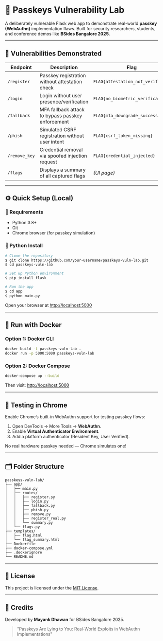 # 🧪 Passkeys Vulnerability Lab

A deliberately vulnerable Flask web app to demonstrate real-world **passkey (WebAuthn)** implementation flaws. Built for security researchers, students, and conference demos like **BSides Bangalore 2025**.

---

## 🚩 Vulnerabilities Demonstrated

| Endpoint           | Description                                          | Flag                               |
|-------------------|------------------------------------------------------|------------------------------------|
| `/register`       | Passkey registration without attestation check       | `FLAG{attestation_not_verified}`   |
| `/login`          | Login without user presence/verification              | `FLAG{no_biometric_verification}`  |
| `/fallback`       | MFA fallback attack to bypass passkey enforcement    | `FLAG{mfa_downgrade_success}`      |
| `/phish`          | Simulated CSRF registration without user intent      | `FLAG{csrf_token_missing}`         |
| `/remove_key`     | Credential removal via spoofed injection request     | `FLAG{credential_injected}`        |
| `/flags`          | Displays a summary of all captured flags             | *(UI page)*                        |

---

## ⚙️ Quick Setup (Local)

### 🧰 Requirements
- Python 3.8+
- Git
- Chrome browser (for passkey simulation)

### 🐍 Python Install
```bash
# Clone the repository
$ git clone https://github.com/your-username/passkeys-vuln-lab.git
$ cd passkeys-vuln-lab

# Set up Python environment
$ pip install flask

# Run the app
$ cd app
$ python main.py
```

Open your browser at [http://localhost:5000](http://localhost:5000)

---

## 🐳 Run with Docker

### Option 1: Docker CLI
```bash
docker build -t passkeys-vuln-lab .
docker run -p 5000:5000 passkeys-vuln-lab
```

### Option 2: Docker Compose
```bash
docker-compose up --build
```

Then visit: [http://localhost:5000](http://localhost:5000)

---

## 🧪 Testing in Chrome
Enable Chrome’s built-in WebAuthn support for testing passkey flows:

1. Open DevTools → More Tools → **WebAuthn**.
2. Enable **Virtual Authenticator Environment**.
3. Add a platform authenticator (Resident Key, User Verified).

No real hardware passkey needed — Chrome simulates one!

---

## 🗂️ Folder Structure
```
passkeys-vuln-lab/
├── app/
│   ├── main.py
│   ├── routes/
│   │   ├── register.py
│   │   ├── login.py
│   │   ├── fallback.py
│   │   ├── phish.py
│   │   ├── remove.py
│   │   ├── register_real.py
│   │   └── summary.py
│   └── flags.py
├── templates/
│   ├── flag.html
│   └── flag_summary.html
├── Dockerfile
├── docker-compose.yml
├── .dockerignore
└── README.md
```

---

## 📜 License
This project is licensed under the [MIT License](LICENSE).

---

## 🙌 Credits
Developed by **Mayank Dhawan** for BSides Bangalore 2025.

> "Passkeys Are Lying to You: Real-World Exploits in WebAuthn Implementations"